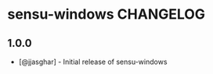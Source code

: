 sensu-windows CHANGELOG
===========================


1.0.0
-----
- [@jjasghar] - Initial release of sensu-windows

